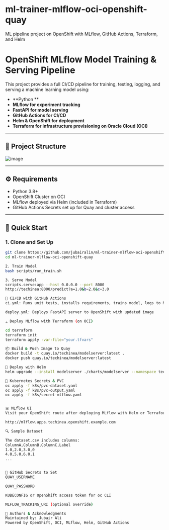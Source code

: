 # ml-trainer-mlflow-oci-openshift-quay
ML pipeline project on OpenShift with MLflow, GitHub Actions, Terraform, and Helm

# OpenShift MLflow Model Training & Serving Pipeline

This project provides a full CI/CD pipeline for training, testing, logging, and serving a machine learning model using:
- **Python **
- **MLflow for experiment tracking**
- **FastAPI for model serving**
- **GitHub Actions for CI/CD**
- **Helm & OpenShift for deployment**
- **Terraform for infrastructure provisioning on Oracle Cloud (OCI)**

---

## 📁 Project Structure
![image](https://github.com/user-attachments/assets/5f43d434-5475-4705-9ecf-5999fc317fe9)



---

## ⚙️ Requirements

- Python 3.8+
- OpenShift Cluster on OCI
- MLflow deployed via Helm (included in Terraform)
- GitHub Actions Secrets set up for Quay and cluster access

---

## 🚀 Quick Start

### 1. Clone and Set Up

```bash
git clone https://github.com/jubairalin/ml-trainer-mlflow-oci-openshift-quay.git
cd ml-trainer-mlflow-oci-openshift-quay

2. Train Model 
bash scripts/run_train.sh

3. Serve Model
scripts.serve:app --host 0.0.0.0 --port 8000
http://techinea:8000/predict?a=1.0&b=2.0&c=3.0

🔁 CI/CD with GitHub Actions
ci.yml: Runs unit tests, installs requirements, trains model, logs to MLflow

deploy.yml: Deploys FastAPI server to OpenShift with updated image

☁️ Deploy MLflow with Terraform (on OCI)

cd terraform
terraform init
terraform apply -var-file="your.tfvars"

📦 Build & Push Image to Quay
docker build -t quay.io/techinea/modelserver:latest .
docker push quay.io/techinea/modelserver:latest

🚀 Deploy with Helm
helm upgrade --install modelserver ./charts/modelserver --namespace techineamlflow --create-namespace

🔐 Kubernetes Secrets & PVC
oc apply -f k8s/pvc-dataset.yaml
oc apply -f k8s/pvc-output.yaml
oc apply -f k8s/secret-mlflow.yaml


📊 MLflow UI
Visit your OpenShift route after deploying MLflow with Helm or Terraform:

http://mlflow.apps.techinea.openshift.example.com

🔍 Sample Dataset

The dataset.csv includes columns:
ColumnA,ColumnB,ColumnC,Label
1.0,2.0,3.0,0
4.0,5.0,6.0,1
...


🔧 GitHub Secrets to Set
QUAY_USERNAME

QUAY_PASSWORD

KUBECONFIG or OpenShift access token for oc CLI

MLFLOW_TRACKING_URI (optional override)

🧠 Authors & Acknowledgments
Maintained by: Jubair Ali
Powered by OpenShift, OCI, MLflow, Helm, GitHub Actions




